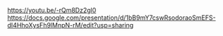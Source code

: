 https://youtu.be/-rQm8Dz2gl0
https://docs.google.com/presentation/d/1bB9mY7cswRsodoraoSmEFS-dI4HhoXysFh9lMnpN-rM/edit?usp=sharing
